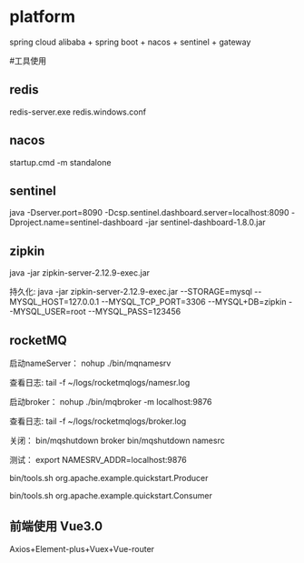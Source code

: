 # platform
spring cloud alibaba + spring boot + nacos + sentinel + gateway

#工具使用
## redis

redis-server.exe redis.windows.conf

## nacos

startup.cmd -m standalone

## sentinel

java -Dserver.port=8090 -Dcsp.sentinel.dashboard.server=localhost:8090 -Dproject.name=sentinel-dashboard -jar sentinel-dashboard-1.8.0.jar

## zipkin

java -jar zipkin-server-2.12.9-exec.jar

持久化: java -jar zipkin-server-2.12.9-exec.jar --STORAGE=mysql --MYSQL_HOST=127.0.0.1 --MYSQL_TCP_PORT=3306 --MYSQL+DB=zipkin --MYSQL_USER=root --MYSQL_PASS=123456

## rocketMQ

启动nameServer：
nohup ./bin/mqnamesrv

查看日志:
tail -f ~/logs/rocketmqlogs/namesr.log

启动broker：
nohup ./bin/mqbroker -m localhost:9876

查看日志:
tail -f ~/logs/rocketmqlogs/broker.log

关闭：
bin/mqshutdown broker
bin/mqshutdown namesrc

测试：
export NAMESRV_ADDR=localhost:9876

bin/tools.sh org.apache.example.quickstart.Producer

bin/tools.sh org.apache.example.quickstart.Consumer

## 前端使用 Vue3.0
Axios+Element-plus+Vuex+Vue-router